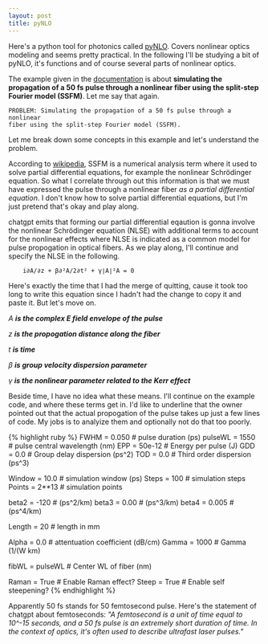 ```yaml
---
layout: post
title: pyNLO
---
```


Here's a python tool for photonics called [pyNLO][pynlo]. Covers nonlinear optics modeling and seems pretty practical. In the following I'll be studying a bit of pyNLO, it's functions and of course several parts of nonlinear optics.

The example given in the [documentation][doc] is about __simulating the propagation of a 50 fs pulse through a nonlinear fiber using the split-step Fourier model (SSFM)__. Let me say that again.

	PROBLEM: Simulating the propagation of a 50 fs pulse through a nonlinear
	fiber using the split-step Fourier model (SSFM).	

Let me break down some concepts in this example and let's understand the problem.

According to [wikipedia][SSFM], SSFM is a numerical analysis term where it used to solve partial differential equations, for example  the nonlinear Schrödinger equation. So what I correlate through out this information is that we must have expressed the pulse through a nonlinear fiber *as a partial differential equation*. I don't know how to solve partial differential equations, but I'm just pretend that's okay and play along.

chatgpt emits that forming our partial differential eqaution is gonna involve the nonlinear Schrödinger equation (NLSE) with additional terms to account for the nonlinear effects where NLSE is indicated as a common model for pulse propogation in optical fibers. As we play along, I'll continue and specify the NLSE in the following.

		i∂A/∂z + β∂²A/2∂t² + γ∣A∣²A = 0

Here's exactly the time that I had the merge of quitting, cause it took too long to write this equation since I hadn't had the change to copy it and paste it. But let's move on.

*A __is the complex E field envelope of the pulse__*

*z __is the propogation distance along the fiber__*

*t __is time__*

*β __is group velocity dispersion parameter__*

*γ __is the nonlinear parameter related to the Kerr effect__*

Beside time, I have no idea what these means. I'll continue on the example code, and where these terms get in. I'd like to underline that the owner pointed out that the actual propogation of the pulse takes up just a few lines of code. My jobs is to analyize them and optionally not do that too poorly.  

{% highlight ruby %}
FWHM    = 0.050  # pulse duration (ps)
pulseWL = 1550   # pulse central wavelength (nm)
EPP     = 50e-12 # Energy per pulse (J)
GDD     = 0.0    # Group delay dispersion (ps^2)
TOD     = 0.0    # Third order dispersion (ps^3)

Window  = 10.0   # simulation window (ps)
Steps   = 100     # simulation steps
Points  = 2**13  # simulation points

beta2   = -120     # (ps^2/km)
beta3   = 0.00     # (ps^3/km)
beta4   = 0.005    # (ps^4/km)

Length  = 20    # length in mm

Alpha   = 0.0     # attentuation coefficient (dB/cm)
Gamma   = 1000    # Gamma (1/(W km)

fibWL   = pulseWL # Center WL of fiber (nm)

Raman   = True    # Enable Raman effect?
Steep   = True    # Enable self steepening?
{% endhighlight %}


Apparently 50 fs stands for 50 femtosecond pulse. Here's the statement of chatgpt about femtoseconds: *"A femtosecond is a unit of time equal to 10^-15 seconds, and a 50 fs pulse is an extremely short duration of time. In the context of optics, it's often used to describe ultrafast laser pulses."*












[SSFM]: https://en.wikipedia.org/wiki/Split-step_method
[doc]: https://pynlo.readthedocs.io/en/latest/readme_link.html#documentation
[one]: https://github.com/tomdbar/all-optical-neural-networks
[blog]: https://celineguler.github.io/myblog/2023/08/09/optical-neural-network.html
[article]: https://arxiv.org/abs/1912.12256
[onn]: https://github.com/JeremieMelo/pytorch-onn
[photo]: https://github.com/topics/photonics
[numpy]: numpy.org/doc/
[mat]: matplotlib.org/stable/tutorials/index
[panda]: pandas.pydata.org/docs/
[pynlo]: https://github.com/pyNLO/PyNLO/blob/master/src/examples/pulsed_dfg.py